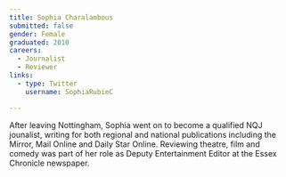 ```yaml
---
title: Sophia Charalambous
submitted: false
gender: Female
graduated: 2010
careers:
  - Journalist
  - Reviewer
links:
  - type: Twitter
    username: SophiaRubieC

---
```


After leaving Nottingham, Sophia went on to become a qualified NQJ jounalist, writing for both regional and national publications including the Mirror, Mail Online and Daily Star Online. Reviewing theatre, film and comedy was part of her role as Deputy Entertainment Editor at the Essex Chronicle newspaper. 
